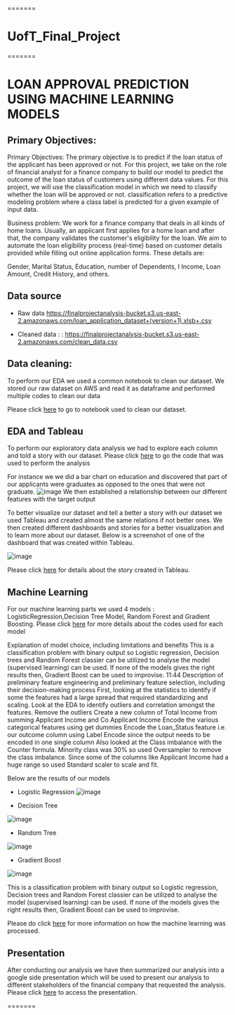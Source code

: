 
=======
# UofT_Final_Project


=======
# LOAN APPROVAL PREDICTION USING MACHINE LEARNING MODELS

## Primary Objectives:

Primary Objectives:
The primary objective is to predict if the loan status of the applicant has been approved or not. For this project, we take on the role of financial analyst for a finance company to build our model to predict the outcome of the loan status of customers using different data values. For this project, we will use the classification model in which we need to classify whether the loan will be approved or not. classification refers to a predictive modeling problem where a class label is predicted for a given example of input data.

Business problem:
We work for a finance company that deals in all kinds of home loans. Usually, an applicant first applies for a home loan and after that, the company validates the customer's eligibility for the loan. We aim to automate the loan eligibility process (real-time) based on customer details provided while filling out online application forms. These details are:

Gender,
Marital Status,
Education,
number of Dependents, I
Income,
Loan Amount,
Credit History,
and others.

## Data source

- Raw data   https://finalprojectanalysis-bucket.s3.us-east-2.amazonaws.com/loan_application_dataset+(version+1).xlsb+.csv

- Cleaned data : : https://finalprojectanalysis-bucket.s3.us-east-2.amazonaws.com/clean_data.csv

## Data cleaning:

To perform our EDA we used a common notebook to clean our dataset. We stored our raw dataset on AWS and read it as dataframe and performed multiple codes to clean our data 

Please click [here](https://github.com/eelkord/UofT_Final_Project/blob/main/Clean%20data.ipynb) to go to notebook used to clean our dataset.

## EDA and Tableau

To perform our exploratory data analysis we had to explore each column and told a story with our dataset. 
Please click [here](https://github.com/eelkord/UofT_Final_Project/blob/fofomichelle/exploratory_analysis.ipynb) to go the code that was used to perform the analysis

For instance we we did a bar chart on education and discovered that part of our applicants were graduates as opposed to the ones that were not graduate.
![image](https://user-images.githubusercontent.com/99924850/181996284-6d8b5428-07ae-4abf-a494-5fd71bcb86ce.png)
We then established a relationship between our different features with the target output

To better visualize our dataset and tell a better a story with our dataset we used Tableau and created almost the same relations if not better ones.
We then created different dashboards and stories for a better visualization and to learn more about our dataset. 
Below is a screenshot of one of the dashboard that was created within Tableau.

![image](https://user-images.githubusercontent.com/99924850/183313769-befbe8d5-118c-42b8-9a31-803407ff41ec.png)

Please click [here](https://public.tableau.com/app/profile/reno4875/viz/LoanApprovalWorkbook/Story1) for details about the story created in Tableau.

## Machine Learning

For our machine learning parts we used 4 models : LogisticRegression,Decision Tree Model, Random Forest and Gradient Boosting. Please click [here](https://github.com/eelkord/UofT_Final_Project/blob/karishmasnh/Refactored%20and%20featured%20code%20-v3.ipynb) for more details about the codes used for each model 

Explanation of model choice, including limitations and benefits
This is a classification problem with binary output so Logistic regression, Decision trees and Random Forest classier can be utilized to analyse the model (supervised learning) can be used. If none of the models gives the right results then, Gradient Boost can be used to improvise.
11:44
Description of preliminary feature engineering and preliminary feature selection, including their decision-making process
First, looking at the statistics to identify if some the features had a large spread that required standardizing and scaling.
Look at the EDA to identify outliers and correlation amongst the features.
Remove the outliers
Create a new column of Total Income from summing Applicant Income and Co Applicant Income
Encode the various categorical features using get dummies
Encode the Loan_Status feature i.e. our outcome column using Label Encode since the output needs to be encoded in one single column
Also looked at the Class imbalance with the Counter formula.
Minority class was 30% so used Oversampler to remove the class imbalance.
Since some of the columns like Applicant Income had a huge range so used Standard scaler to scale and fit.

Below are the results of our models
- Logistic Regression
![image](https://user-images.githubusercontent.com/99924850/183312168-7ab31eb0-6aca-49ae-a269-b7d428a82609.png)


- Decision Tree

![image](https://user-images.githubusercontent.com/99924850/183312485-db3570e6-396a-4838-bb96-fb7aacaaa41c.png)

- Random Tree

![image](https://user-images.githubusercontent.com/99924850/183312401-66b5df66-5fb4-4454-a044-2738f252c0d1.png)

- Gradient Boost


![image](https://user-images.githubusercontent.com/99924850/183312521-33597602-2861-4427-98c8-69e6ba5a56a8.png)

This is a classification problem with binary output so Logistic regression, Decision trees and Random Forest classier can be utilized to analyse the model (supervised learning) can be used. If none of the models gives the right results then, Gradient Boost can be used to improvise.

Please do click [here](https://github.com/eelkord/UofT_Final_Project/blob/karishmasnh/Description%20of%20ML%20model.docx) for more information on how the machine learning was processed.


## Presentation

After conducting our analysis we have then summarized our analysis into a google side presentation which will be used to present our analysis to different stakeholders of the financial company that requested the analysis.
Please click [here](https://docs.google.com/presentation/d/1bvOXDqs_5ezLtgVh4gu2DeZsfNF7g01j4ui4nQoCLyA/edit#slide=id.g1428059bb69_2_64) to access the presentation.





=======



